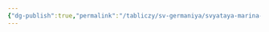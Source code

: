 ```yaml
---
{"dg-publish":true,"permalink":"/tabliczy/sv-germaniya/svyataya-marina-magdalina/","dgPassFrontmatter":true}
---
```



